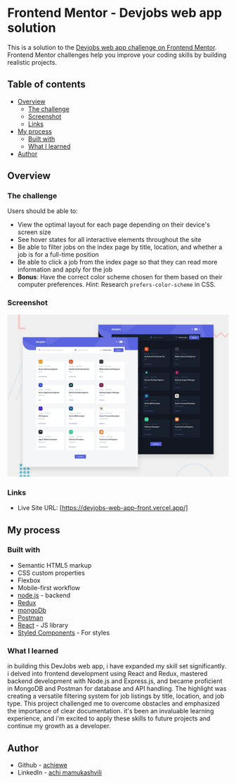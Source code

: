 # Frontend Mentor - Devjobs web app solution

This is a solution to the [Devjobs web app challenge on Frontend Mentor](https://www.frontendmentor.io/challenges/devjobs-web-app-HuvC_LP4l). Frontend Mentor challenges help you improve your coding skills by building realistic projects.

## Table of contents

- [Overview](#overview)
  - [The challenge](#the-challenge)
  - [Screenshot](#screenshot)
  - [Links](#links)
- [My process](#my-process)
  - [Built with](#built-with)
  - [What I learned](#what-i-learned)
- [Author](#author)

## Overview

### The challenge

Users should be able to:

- View the optimal layout for each page depending on their device's screen size
- See hover states for all interactive elements throughout the site
- Be able to filter jobs on the index page by title, location, and whether a job is for a full-time position
- Be able to click a job from the index page so that they can read more information and apply for the job
- **Bonus**: Have the correct color scheme chosen for them based on their computer preferences. _Hint_: Research `prefers-color-scheme` in CSS.

### Screenshot

![](./public/assets/preview.jpg)

### Links

- Live Site URL: [https://devjobs-web-app-front.vercel.app/]

## My process

### Built with

- Semantic HTML5 markup
- CSS custom properties
- Flexbox
- Mobile-first workflow
- [node.js](https://nodejs.org/en) - backend
- [Redux](https://redux.js.org/)
- [mongoDb](https://www.mongodb.com/)
- [Postman](https://www.postman.com/)
- [React](https://reactjs.org/) - JS library
- [Styled Components](https://styled-components.com/) - For styles

### What I learned

in building this DevJobs web app, i have expanded my skill set significantly. i delved into frontend development using React and Redux, mastered backend development with Node.js and Express.js, and became proficient in MongoDB and Postman for database and API handling. The highlight was creating a versatile filtering system for job listings by title, location, and job type. This project challenged me to overcome obstacles and emphasized the importance of clear documentation. it's been an invaluable learning experience, and i'm excited to apply these skills to future projects and continue my growth as a developer.

## Author

- Github - [achiewe](https://github.com/achiewe)
- LinkedIn - [achi mamukashvili](https://www.linkedin.com/in/achi-mamukashvili-721928263/)
